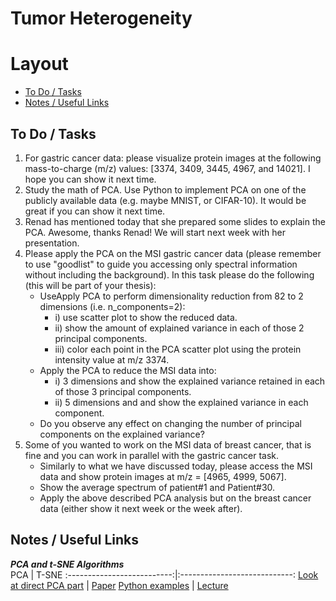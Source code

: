 # Tumor Heterogeneity
# Layout
* <a href="#A"> To Do / Tasks </a>
* <a href="#B"> Notes / Useful Links </a>

<h2 id="A"> To Do / Tasks </h2>

1. For gastric cancer data: please visualize protein images at the following mass-to-charge (m/z) values:  [3374, 3409, 3445, 4967, and 14021]. I hope you can show it next time.
2. Study the math of PCA. Use Python to implement PCA on one of the publicly available data (e.g. maybe MNIST, or CIFAR-10). It would be great if you can show it next time.
3. Renad has mentioned today that she prepared some slides to explain the PCA. Awesome, thanks Renad! We will start next week with her presentation.
4. Please apply the PCA on the MSI gastric cancer data (please remember to use "goodlist" to guide you accessing only spectral information without including the background). In this task please do the following (this will be part of your thesis):
     * UseApply PCA to perform dimensionality reduction from 82 to 2 dimensions (i.e. n_components=2):
        * i) use scatter plot to show the reduced data.
        * ii) show the amount of explained variance in each of  those 2 principal components.
        * iii) color each point in the PCA scatter plot using the protein intensity value at m/z 3374.
     * Apply the PCA to reduce the MSI data into:
        * i) 3 dimensions and show the explained variance retained in each of those 3 principal components.
        * ii) 5 dimensions and and show the explained variance in each component. 
     * Do you observe any effect on changing the number of principal components on the explained variance?
5. Some of you wanted to work on the MSI data of breast cancer, that is fine and you can work in parallel with the gastric cancer task. 
     * Similarly to what we have discussed today, please access the MSI data and show protein images at m/z = [4965, 4999, 5067]. 
     * Show the average spectrum of patient#1 and Patient#30.
     * Apply the above described PCA analysis but on the breast cancer data (either show it next week or the week after).

<h2 id="B"> Notes / Useful Links </h2>

***PCA and t-SNE Algorithms*** <br>
PCA                         |                        T-SNE
:--------------------------:|:----------------------------:
[Look at direct PCA part](https://www.math.uwaterloo.ca/~aghodsib/courses/f06stat890/readings/tutorial_stat890.pdf) | [Paper](https://lvdmaaten.github.io/publications/papers/JMLR_2008.pdf)
[Python examples](https://www.datacamp.com/community/tutorials/principal-component-analysis-in-python) | [Lecture](https://www.youtube.com/watch?v=RJVL80Gg3lA&list=UUtXKDgv1AVoG88PLl8nGXmw&ab_channel=GoogleTechTalks)
